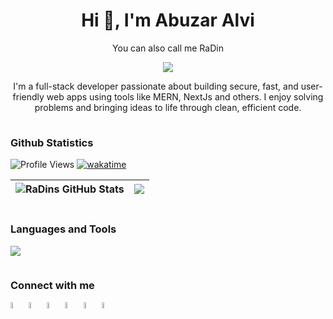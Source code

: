 <h1 align="center">
	Hi 👋, I'm Abuzar Alvi
</h1>

<p align="center">
	You can also call me RaDin
</p>

<p align="center">
  <img src="https://readme-typing-svg.herokuapp.com?lines=Welcome+to+my+Github+Profile+:);Full-Stack+Web+Developer&center=true&width=380&height=45">
</p>

<p align="center">
	I'm a full-stack developer passionate about building secure, fast, and user-friendly web apps using tools like MERN, NextJs and others. I enjoy solving problems and bringing ideas to life through clean, efficient code.
</p>

<img height="1px" width="100%" src="https://d3qttbgs69tf9a.cloudfront.net/p5plej%2Fpreview%2F66410413%2Fmain_large.png?response-content-disposition=inline%3Bfilename%3D%22main_large.png%22%3B&response-content-type=image%2Fpng&Expires=1745245637&Signature=Ao9lSTecqZsBuiKoaeobh63UdTP1E-ZUi4ZWSIYhfcU2Qp0L6B2niy2gzBw6ZHgrUImdyvP5iHPbC0Z9qHToRch8GHAaJt4MEvLFdhv5o~JR1koH1l6Hu~oXWj~Y3q9bHPfOlD-X1k68kwIsjwgJanLU9UpOtG4p1s-gjW6VJd9c777TqcJsl9k90FaPeFGSjfC5lw-nT3qeOY3bTwHxM4IQjrLOMFohCra8qQCkU~LtS-t4u1CqXrvNVN115u4yONzeUM1GKGt-em~GdfImU3YGC2GiHVot8byGa0YUq-EH5CXExk14zWwnVXuii6ULvocQN1daAETEVwo8Kxn5CA__&Key-Pair-Id=APKAJT5WQLLEOADKLHBQ">

<h3 align="left">Github Statistics</h3>

![Profile Views](https://komarev.com/ghpvc/?username=RaDins-18&style=flat&color=blue)
[![wakatime](https://wakatime.com/badge/user/efbb3c19-b3aa-4eec-9f2a-0fb4766dc89d.svg)](https://wakatime.com/@efbb3c19-b3aa-4eec-9f2a-0fb4766dc89d)

| <img src="https://github-readme-stats.vercel.app/api?username=abuzar-alvi&show_icons=true&theme=github_dark&count_private=true&include_all_commits=true&hide_border=true" alt="RaDins GitHub Stats" /> | <img src="https://github-readme-streak-stats.herokuapp.com/?user=abuzar-alvi&theme=github-dark-blue&count_private=true&include_all_commits=true&hide_border=true" /> |
| -------------------------------------------------------------------------------------------------------------------------------------------------------------------------------------------------------- | --------------------------------------------------------------------------------------------------------------------------------------------------------------- |

<img height="1px" width="100%" src="https://d3qttbgs69tf9a.cloudfront.net/p5plej%2Fpreview%2F66410413%2Fmain_large.png?response-content-disposition=inline%3Bfilename%3D%22main_large.png%22%3B&response-content-type=image%2Fpng&Expires=1745245637&Signature=Ao9lSTecqZsBuiKoaeobh63UdTP1E-ZUi4ZWSIYhfcU2Qp0L6B2niy2gzBw6ZHgrUImdyvP5iHPbC0Z9qHToRch8GHAaJt4MEvLFdhv5o~JR1koH1l6Hu~oXWj~Y3q9bHPfOlD-X1k68kwIsjwgJanLU9UpOtG4p1s-gjW6VJd9c777TqcJsl9k90FaPeFGSjfC5lw-nT3qeOY3bTwHxM4IQjrLOMFohCra8qQCkU~LtS-t4u1CqXrvNVN115u4yONzeUM1GKGt-em~GdfImU3YGC2GiHVot8byGa0YUq-EH5CXExk14zWwnVXuii6ULvocQN1daAETEVwo8Kxn5CA__&Key-Pair-Id=APKAJT5WQLLEOADKLHBQ">

<h3 align="left">Languages and Tools</h3>
<p align="left">
	<img src="https://skillicons.dev/icons?i=html,css,js,python,react,figma,git,mongodb,nodejs,express,nextjs,tailwind,ts,vscode,postman"/>
</p>

<img height="1px" width="100%" src="https://d3qttbgs69tf9a.cloudfront.net/p5plej%2Fpreview%2F66410413%2Fmain_large.png?response-content-disposition=inline%3Bfilename%3D%22main_large.png%22%3B&response-content-type=image%2Fpng&Expires=1745245637&Signature=Ao9lSTecqZsBuiKoaeobh63UdTP1E-ZUi4ZWSIYhfcU2Qp0L6B2niy2gzBw6ZHgrUImdyvP5iHPbC0Z9qHToRch8GHAaJt4MEvLFdhv5o~JR1koH1l6Hu~oXWj~Y3q9bHPfOlD-X1k68kwIsjwgJanLU9UpOtG4p1s-gjW6VJd9c777TqcJsl9k90FaPeFGSjfC5lw-nT3qeOY3bTwHxM4IQjrLOMFohCra8qQCkU~LtS-t4u1CqXrvNVN115u4yONzeUM1GKGt-em~GdfImU3YGC2GiHVot8byGa0YUq-EH5CXExk14zWwnVXuii6ULvocQN1daAETEVwo8Kxn5CA__&Key-Pair-Id=APKAJT5WQLLEOADKLHBQ">

<h3 align="left">Connect with me</h3>
<p align="left">
	<a href="#" target="_blank"><img align="center" src="https://i.postimg.cc/QC3nqCbt/linkedin.png" alt="LinkedIn" height="auto" width="5%" /></a>
	<a href="https://www.youtube.com/@RaDinsTerritory" target="_blank"><img align="center" src="https://i.postimg.cc/X7DpGCxn/youtube.png" alt="Youtube" height="auto" width="5%" /></a>
	<a href="#" target="_blank"><img align="center" src="https://i.postimg.cc/xCYKxzWW/x.png" alt="X" height="auto" width="5%" /></a>
	<a href="https://www.instagram.com/radins_territory" target="_blank"><img align="center" src="https://i.postimg.cc/zGxZXCkk/instagram.png" alt="Instagram" height="auto" width="5%" /></a>
	<a href="https://www.tiktok.com/@radinsterritory" target="_blank"><img align="center" src="https://i.postimg.cc/6pX5GfnJ/tiktok.png" alt="Tiktok" height="auto" width="5%" /></a>
	<a href="https://api.whatsapp.com/send/?phone=%2B9203133141328&text=Hi+RaDins%2C%0A++%0AAre+you+available+for+a+quick+chat%3F&type=phone_number&app_absent=0" target="_blank"><img align="center" src="https://i.postimg.cc/GmVKQ93C/whatsapp.png" alt="Whatsapp" height="auto" width="5%" /></a>
</p>

